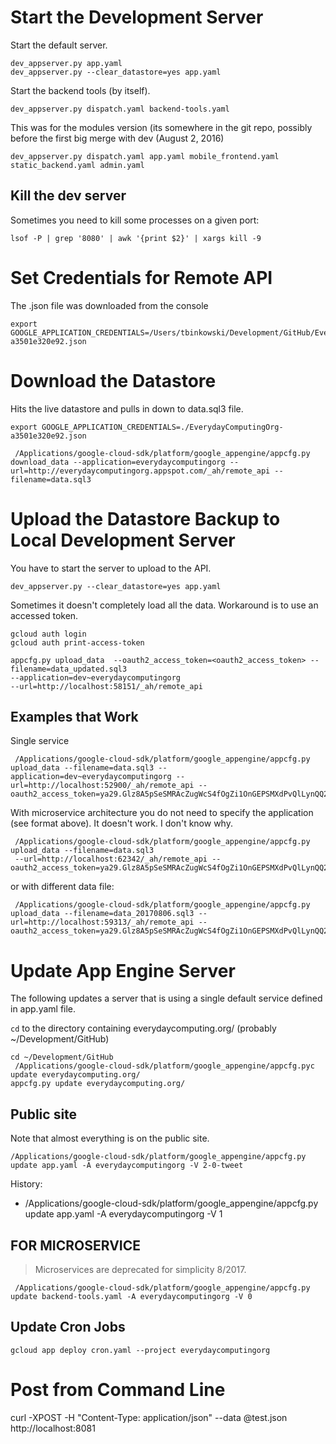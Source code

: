 Start the Development Server
================================================================================
Start the default server.

```
dev_appserver.py app.yaml
dev_appserver.py --clear_datastore=yes app.yaml
```

Start the backend tools (by itself).
```
dev_appserver.py dispatch.yaml backend-tools.yaml
```

This was for the modules version (its somewhere in the git repo, possibly
  before the first big merge with dev (August 2, 2016)
```
dev_appserver.py dispatch.yaml app.yaml mobile_frontend.yaml static_backend.yaml admin.yaml
```

## Kill the dev server ##
Sometimes you need to kill some processes on a given port:
```
lsof -P | grep '8080' | awk '{print $2}' | xargs kill -9
```


Set Credentials for Remote API
================================================================================
The .json file was downloaded from the console

```
export GOOGLE_APPLICATION_CREDENTIALS=/Users/tbinkowski/Development/GitHub/EverydayComputing/everydaycomputing.org/EverydayComputingOrg-a3501e320e92.json
```

Download the Datastore
================================================================================
Hits the live datastore and pulls in down to data.sql3 file.

```
export GOOGLE_APPLICATION_CREDENTIALS=./EverydayComputingOrg-a3501e320e92.json

 /Applications/google-cloud-sdk/platform/google_appengine/appcfg.py download_data --application=everydaycomputingorg --url=http://everydaycomputingorg.appspot.com/_ah/remote_api --filename=data.sql3
```

Upload the Datastore Backup to Local Development Server
================================================================================
You have to start the server to upload to the API.

```
dev_appserver.py --clear_datastore=yes app.yaml
```

Sometimes it doesn't completely load all the data.  Workaround is to use an accessed token.
```
gcloud auth login
gcloud auth print-access-token
```


```
appcfg.py upload_data  --oauth2_access_token=<oauth2_access_token> --filename=data_updated.sql3
--application=dev~everydaycomputingorg
--url=http://localhost:58151/_ah/remote_api
```

## Examples that Work ##
Single service
```
 /Applications/google-cloud-sdk/platform/google_appengine/appcfg.py upload_data --filename=data.sql3 --application=dev~everydaycomputingorg --url=http://localhost:52900/_ah/remote_api --oauth2_access_token=ya29.Glz8A5pSeSMRAcZugWcS4fOgZi1OnGEPSMXdPvQlLynQQ2IHLvni6EiOF4CIz10gAn0WPhiS1EsZEFj6F17tvUC_GcQqJjWipMB2cVZVdwVCqjBvwC8YYnNbexOHDg
 ```

With microservice architecture you do not need to specify the application (see format above).  It doesn't work.  I don't know why.
```
 /Applications/google-cloud-sdk/platform/google_appengine/appcfg.py upload_data --filename=data.sql3
 --url=http://localhost:62342/_ah/remote_api --oauth2_access_token=ya29.Glz8A5pSeSMRAcZugWcS4fOgZi1OnGEPSMXdPvQlLynQQ2IHLvni6EiOF4CIz10gAn0WPhiS1EsZEFj6F17tvUC_GcQqJjWipMB2cVZVdwVCqjBvwC8YYnNbexOHDg
```
or with different data file:
```
 /Applications/google-cloud-sdk/platform/google_appengine/appcfg.py upload_data --filename=data_20170806.sql3 --url=http://localhost:59313/_ah/remote_api --oauth2_access_token=ya29.Glz8A5pSeSMRAcZugWcS4fOgZi1OnGEPSMXdPvQlLynQQ2IHLvni6EiOF4CIz10gAn0WPhiS1EsZEFj6F17tvUC_GcQqJjWipMB2cVZVdwVCqjBvwC8YYnNbexOHDg
```

Update App Engine Server
================================================================================
The following updates a server that is using a single default service defined in
app.yaml file.  

`cd` to the directory containing everydaycomputing.org/
  (probably ~/Development/GitHub)

```
cd ~/Development/GitHub
 /Applications/google-cloud-sdk/platform/google_appengine/appcfg.pyc update everydaycomputing.org/
appcfg.py update everydaycomputing.org/
```

## Public site ##
Note that almost everything is on the public site.
```
/Applications/google-cloud-sdk/platform/google_appengine/appcfg.py update app.yaml -A everydaycomputingorg -V 2-0-tweet
```

History:
* /Applications/google-cloud-sdk/platform/google_appengine/appcfg.py update app.yaml -A everydaycomputingorg -V 1

## FOR MICROSERVICE ##
> Microservices are deprecated for simplicity 8/2017.
```
 /Applications/google-cloud-sdk/platform/google_appengine/appcfg.py update backend-tools.yaml -A everydaycomputingorg -V 0
```


## Update Cron Jobs ##
```
gcloud app deploy cron.yaml --project everydaycomputingorg
````


Post from Command Line
====================================================================================================
curl -XPOST -H "Content-Type: application/json" --data @test.json http://localhost:8081
